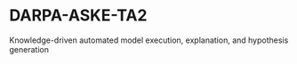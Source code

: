 # DARPA-ASKE-TA2
Knowledge-driven automated model execution, explanation, and hypothesis generation
